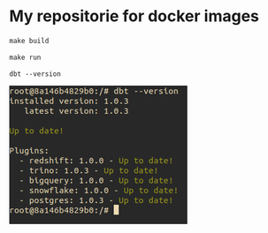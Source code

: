 # My repositorie for docker images


```
make build
```


```
make run
```

```
dbt --version
```

![dbt_version](images/dbt_version.png)